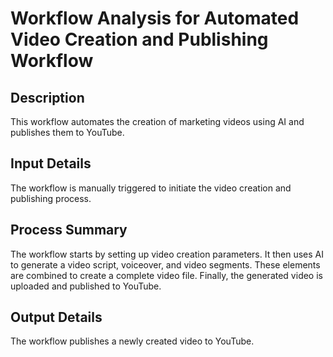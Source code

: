 # Workflow Analysis for Automated Video Creation and Publishing Workflow

## Description
This workflow automates the creation of marketing videos using AI and publishes them to YouTube.

## Input Details
The workflow is manually triggered to initiate the video creation and publishing process.

## Process Summary
The workflow starts by setting up video creation parameters. It then uses AI to generate a video script, voiceover, and video segments. These elements are combined to create a complete video file. Finally, the generated video is uploaded and published to YouTube.

## Output Details
The workflow publishes a newly created video to YouTube.
